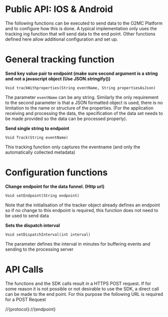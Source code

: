 # Public API: IOS & Android
The following functions can be executed to send data to the O2MC Platform and to configure how this is done. A typical implementation only uses the tracking ing function that will send data to the end point. Other functions defined here allow additional configuration and set up.

# General tracking function
**Send key value pair to endpoint (make sure second argument is a string and not a javascript object (Use JSON.stringify())**

```Void trackWithproperties(String eventName, String propertiesAsJson)```

The parameter `eventName` can be any string. Similarly the only requirement to the second parameter is that a JSON formatted object is used, there is no limitation to the name or structure of the properties. (For the application receiving and processing the data, the specification of the data set needs to be made provided so the data can be processed properly).

**Send single string to endpoint**

```Void Track(String eventName)```

This tracking function only captures the eventname (and only the automatically collected metadata)

# Configuration functions
**Change endpoint for the data funnel. (Http url)**

```Void setEndpoint(String endpoint)```

Note that the initialisation of the tracker object already defines an endpoint so if no change to this endpoint is required, this function does not need to be used to send data

**Sets the dispatch interval**

```Void setDispatchInterval(int interval)```

The parameter defines the interval in minutes for buffering events and sending to the processing server

# API Calls
The functions and the SDK calls result in a HTTPS POST request. If for some reason it is not possible or not desirable to use the SDK, a direct call can be made to the end point. For this purpose the following URL is required for a POST Request

//{protocol}://{endpoint}




